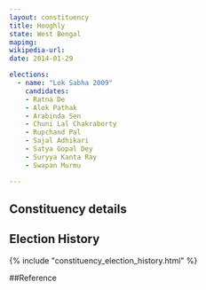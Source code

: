 ```yaml
---
layout: constituency
title: Hooghly
state: West Bengal
mapimg: 
wikipedia-url: 
date: 2014-01-29

elections: 
  - name: "Lok Sabha 2009"
    candidates: 
    - Ratna De 
    - Alok Pathak 
    - Arabinda Sen 
    - Chuni Lal Chakraborty 
    - Rupchand Pal 
    - Sajal Adhikari 
    - Satya Gopal Dey 
    - Suryya Kanta Ray 
    - Swapan Murmu 

---
```

## Constituency details


## Election History
{% include "constituency_election_history.html" %}

##Reference
